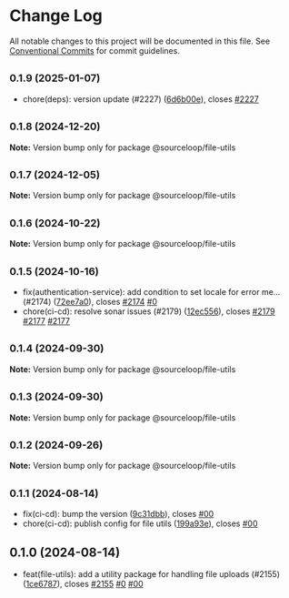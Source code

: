 # Change Log

All notable changes to this project will be documented in this file.
See [Conventional Commits](https://conventionalcommits.org) for commit guidelines.

## <small>0.1.9 (2025-01-07)</small>

* chore(deps): version update (#2227) ([6d6b00e](https://github.com/sourcefuse/loopback4-microservice-catalog/commit/6d6b00e)), closes [#2227](https://github.com/sourcefuse/loopback4-microservice-catalog/issues/2227)





## <small>0.1.8 (2024-12-20)</small>

**Note:** Version bump only for package @sourceloop/file-utils





## <small>0.1.7 (2024-12-05)</small>

**Note:** Version bump only for package @sourceloop/file-utils





## <small>0.1.6 (2024-10-22)</small>

**Note:** Version bump only for package @sourceloop/file-utils





## <small>0.1.5 (2024-10-16)</small>

* fix(authentication-service): add condition to set locale for error me… (#2174) ([72ee7a0](https://github.com/sourcefuse/loopback4-microservice-catalog/commit/72ee7a0)), closes [#2174](https://github.com/sourcefuse/loopback4-microservice-catalog/issues/2174) [#0](https://github.com/sourcefuse/loopback4-microservice-catalog/issues/0)
* chore(ci-cd): resolve sonar issues (#2179) ([12ec556](https://github.com/sourcefuse/loopback4-microservice-catalog/commit/12ec556)), closes [#2179](https://github.com/sourcefuse/loopback4-microservice-catalog/issues/2179) [#2177](https://github.com/sourcefuse/loopback4-microservice-catalog/issues/2177) [#2177](https://github.com/sourcefuse/loopback4-microservice-catalog/issues/2177)





## <small>0.1.4 (2024-09-30)</small>

**Note:** Version bump only for package @sourceloop/file-utils





## <small>0.1.3 (2024-09-30)</small>

**Note:** Version bump only for package @sourceloop/file-utils





## <small>0.1.2 (2024-09-26)</small>

**Note:** Version bump only for package @sourceloop/file-utils





## <small>0.1.1 (2024-08-14)</small>

* fix(ci-cd): bump the version ([9c31dbb](https://github.com/sourcefuse/loopback4-microservice-catalog/commit/9c31dbb)), closes [#00](https://github.com/sourcefuse/loopback4-microservice-catalog/issues/00)
* chore(ci-cd): publish config for file utils ([199a93e](https://github.com/sourcefuse/loopback4-microservice-catalog/commit/199a93e)), closes [#00](https://github.com/sourcefuse/loopback4-microservice-catalog/issues/00)





## 0.1.0 (2024-08-14)

* feat(file-utils): add a utility package for handling file uploads (#2155) ([1ce6787](https://github.com/sourcefuse/loopback4-microservice-catalog/commit/1ce6787)), closes [#2155](https://github.com/sourcefuse/loopback4-microservice-catalog/issues/2155) [#0](https://github.com/sourcefuse/loopback4-microservice-catalog/issues/0) [#00](https://github.com/sourcefuse/loopback4-microservice-catalog/issues/00)
